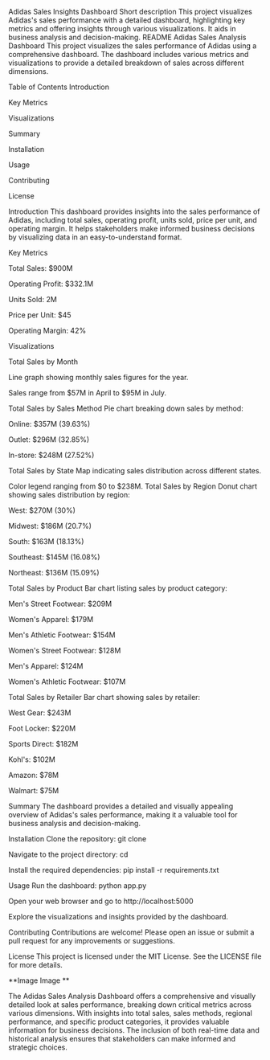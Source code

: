 Adidas Sales Insights Dashboard
Short description
This project visualizes Adidas's sales performance with a detailed dashboard, highlighting key metrics and offering insights through various visualizations. It aids in business analysis and decision-making.
README
Adidas Sales Analysis Dashboard
This project visualizes the sales performance of Adidas using a comprehensive dashboard. The dashboard includes various metrics and visualizations to provide a detailed breakdown of sales across different dimensions.

Table of Contents
Introduction

Key Metrics

Visualizations

Summary

Installation

Usage

Contributing

License

Introduction
This dashboard provides insights into the sales performance of Adidas, including total sales, operating profit, units sold, price per unit, and operating margin. It helps stakeholders make informed business decisions by visualizing data in an easy-to-understand format.

Key Metrics

Total Sales: $900M

Operating Profit: $332.1M

Units Sold: 2M

Price per Unit: $45

Operating Margin: 42%

Visualizations

Total Sales by Month

Line graph showing monthly sales figures for the year.

Sales range from $57M in April to $95M in July.

Total Sales by Sales Method
Pie chart breaking down sales by method:

Online: $357M (39.63%)

Outlet: $296M (32.85%)

In-store: $248M (27.52%)

Total Sales by State
Map indicating sales distribution across different states.

Color legend ranging from $0 to $238M.
Total Sales by Region
Donut chart showing sales distribution by region:

West: $270M (30%)

Midwest: $186M (20.7%)

South: $163M (18.13%)

Southeast: $145M (16.08%)

Northeast: $136M (15.09%)

Total Sales by Product
Bar chart listing sales by product category:

Men's Street Footwear: $209M

Women's Apparel: $179M

Men's Athletic Footwear: $154M

Women's Street Footwear: $128M

Men's Apparel: $124M

Women's Athletic Footwear: $107M

Total Sales by Retailer
Bar chart showing sales by retailer:

West Gear: $243M

Foot Locker: $220M

Sports Direct: $182M

Kohl's: $102M

Amazon: $78M

Walmart: $75M

Summary
The dashboard provides a detailed and visually appealing overview of Adidas's sales performance, making it a valuable tool for business analysis and decision-making.

Installation
Clone the repository: git clone

Navigate to the project directory: cd

Install the required dependencies: pip install -r requirements.txt

Usage
Run the dashboard: python app.py

Open your web browser and go to http://localhost:5000

Explore the visualizations and insights provided by the dashboard.

Contributing
Contributions are welcome! Please open an issue or submit a pull request for any improvements or suggestions.

License
This project is licensed under the MIT License. See the LICENSE file for more details.

**Image
Image
**

The Adidas Sales Analysis Dashboard offers a comprehensive and visually detailed look at sales performance, breaking down critical metrics across various dimensions. With insights into total sales, sales methods, regional performance, and specific product categories, it provides valuable information for business decisions. The inclusion of both real-time data and historical analysis ensures that stakeholders can make informed and strategic choices.
